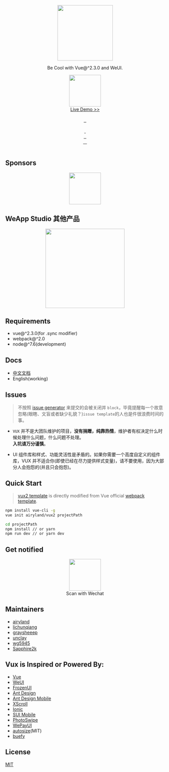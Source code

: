 <p align="center">
  <a href="http://vux.li">
    <img src="https://i.loli.net/2017/11/20/5a12187ebf2e0.png" width="175">
  </a>
</p>
<p align="center">Be Cool with Vue@^2.3.0 and WeUI.</p>

<p align="center">
  <a href="https://vux.li/demos/v2?x-page=github">
    <img src="https://static.vux.li/demo_v2_doc_home.png" width="100" alt="">
  </a>
  <br>
  <a href="https://vux.li/demos/v2?x-page=github">
    Live Demo >>
  </a>
  <br>
  <br>
  <a href="https://github.com/airyland/vux">
    <img src="https://img.shields.io/github/stars/airyland/vux.svg?style=social&label=Star" alt="">
  </a>
  <a href="https://github.com/airyland/vux">
    <img src="https://img.shields.io/github/forks/airyland/vux.svg?style=social&label=Fork" alt="">
  </a>
  <a href="https://github.com/airyland/vux">
    <img src="https://img.shields.io/github/watchers/airyland/vux.svg?style=social&label=Watch" alt="">
  </a>
  <br>
  <br>
  <a href="https://travis-ci.org/airyland/vux">
    <img src="https://api.travis-ci.org/airyland/vux.svg?branch=v2" alt="">
  </a>
  <a href="https://codecov.io/gh/airyland/vux/branch/v2">
    <img src="https://img.shields.io/codecov/c/github/airyland/vux/v2.svg" alt="">
  </a>
  <br>
  <a href="https://github.com/airyland/vux/issues">
    <img src="https://img.shields.io/github/issues/airyland/vux.svg?style=flat-square" alt="">
  </a>
  <a href="https://github.com/airyland/vux/issues">
    <img src="http://isitmaintained.com/badge/resolution/airyland/vux.svg?style=flat-square" alt="">
  </a>
  <a href="https://github.com/airyland/vux/graphs/contributors">
    <img src="https://img.shields.io/github/contributors/airyland/vux.svg?style=flat-square" alt="">
  </a>
  <br>
  <a href="https://www.npmjs.com/package/vux">
    <img src="https://img.shields.io/npm/l/vux.svg?style=flat-square" alt="">
  </a>
  <a href="https://www.npmjs.com/package/vux">
    <img src="https://img.shields.io/npm/v/vux.svg?style=flat-square" alt="">
  </a>
  <a href="https://www.npmjs.com/package/vux">
    <img src="https://img.shields.io/npm/dm/vux.svg?style=flat-square" alt="">
  </a>
  <a href="https://www.npmjs.com/package/vux">
    <img src="https://img.shields.io/npm/dt/vux.svg?style=flat-square" alt="">
  </a>
  <br>
  <br>
</p>

## Sponsors

<p align="center">
  <a href="https://www.sb/?utm_source=vux">
    <img src="http://wx1.sinaimg.cn/mw690/0060lm7Tly1ftmvim3r34j3056034wee.jpg" height="100">
  </a>
</p>

## WeApp Studio 其他产品

<p align="center">
  <a href="https://werss.app?utm_source=vux-github">
    <img src="https://cdn.weapp.design/werss/werss-logo.png" width="250">
  </a>
</p>

## Requirements

+ vue@^2.3.0(for .sync modifier)
+ webpack@^2.0
+ node@^7.6(development)

## Docs

+ [中文文档](https://vux.li/)
+ English(working)

## Issues

> 不按照 [issue generator](https://doc.vux.li/issue-generator/#/zh-CN) 来提交的会被关闭并 `block`，毕竟提醒每一个故意忽略(眼瞎、文盲或者缺少礼貌？)`issue template`的人也是件很浪费时间的事。

- `VUX` 并不是大团队维护的项目，**没有捐赠，纯靠热情**，维护者有权决定什么时候处理什么问题，什么问题不处理。<br>**入坑请万分谨慎**。

- UI 组件库和样式、功能灵活性是矛盾的。如果你需要一个高度自定义的组件库，VUX 并不适合你(即使已经在尽力提供样式变量)，请不要使用，因为大部分人会抱怨的(并且只会抱怨)。

## Quick Start

> [vux2 template](https://github.com/airyland/vux2) is directly modified from Vue official [webpack template](https://github.com/vuejs-templates/webpack).

``` bash
npm install vue-cli -g
vue init airyland/vux2 projectPath

cd projectPath
npm install // or yarn
npm run dev // or yarn dev
```

## Get notified

<p align="center">
  <img src="https://ws1.sinaimg.cn/large/663d3650gy1fpno3msj6wj20dw0dw748.jpg" alt="" width="100">
  <br>
  <span>Scan with Wechat</span>
</p>

## Maintainers

+ [airyland](https://github.com/airyland)
+ [lichunqiang](https://github.com/lichunqiang)
+ [graysheeep](https://github.com/graysheeep)
+ [unclay](https://github.com/unclay)
+ [wg5945](https://github.com/wg5945)
+ [Sapphire2k](https://github.com/Sapphire2k)

## Vux is Inspired or Powered By:

+ [Vue](https://github.com/vuejs/vue)
+ [WeUI](https://github.com/weui/weui)
+ [FrozenUI](https://github.com/frozenui/frozenui)
+ [Ant Design](https://github.com/ant-design/ant-design)
+ [Ant Design Mobile](http://github.com/ant-design/ant-design-mobile)
+ [XScroll](https://github.com/huxiaoqi567/xscroll)
+ [Ionic](https://github.com/driftyco/ionic)
+ [SUI Mobile](https://github.com/sdc-alibaba/SUI-Mobile)
+ [PhotoSwipe](https://github.com/dimsemenov/PhotoSwipe)
+ [WePayUI](https://github.com/wepayui/wepayui)
+ [autosize](https://github.com/jackmoore/autosize)(MIT)
+ [buefy](https://github.com/buefy/buefy)

## License

[MIT](https://github.com/airyland/vux/blob/v2/LICENSE)
